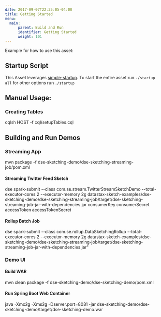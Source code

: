 ```yaml
---
date: 2017-09-07T22:35:05-04:00
title: Getting Started
menu:
  main:
      parent: Build and Run
      identifier: Getting Started
      weight: 101
---
```


Example for how to use this asset:

## Startup Script

This Asset leverages
[simple-startup](https://github.com/jshook/simple-startup). To start the entire
asset run `./startup all` for other options run `./startup`

## Manual Usage:

### Creating Tables
cqlsh HOST -f cql/setupTables.cql

## Building and Run Demos
### Streaming App
mvn package -f dse-sketching-demo/dse-sketching-streaming-job/pom.xml

#### Streaming Twitter Feed Sketch
dse spark-submit --class com.se.stream.TwitterStreamSketchDemo --total-executor-cores 2 --executor-memory 2g datastax-sketch-examples/dse-sketching-demo/dse-sketching-streaming-job/target/dse-sketching-streaming-job-jar-with-dependencies.jar consumerKey  consumerSecret  accessToken  accessTokenSecret 

#### Rollup Batch Job
dse spark-submit --class com.se.rollup.DataSketchingRollup --total-executor-cores 2 --executor-memory 2g datastax-sketch-examples/dse-sketching-demo/dse-sketching-streaming-job/target/dse-sketching-streaming-job-jar-with-dependencies.jar"

### Demo UI
#### Build WAR
mvn clean package -f dse-sketching-demo/dse-sketching-demo/pom.xml

#### Run Spring Boot Web Container 
java -Xmx2g -Xms2g -Dserver.port=8081 -jar dse-sketching-demo/dse-sketching-demo/target/dse-sketching-demo.war 


